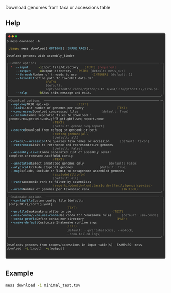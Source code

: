 Download genomes from taxa or accessions table

## Help

![`mess download -h`](docs/images/mess-download-help.svg)

## Example

```sh
mess download -i minimal_test.tsv
```
